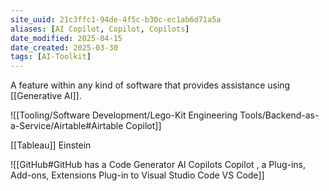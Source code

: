 ```yaml
---
site_uuid: 21c3ffc1-94de-4f5c-b30c-ec1ab6d71a5a
aliases: [AI Copilot, Copilot, Copilots]
date_modified: 2025-04-15
date_created: 2025-03-30
tags: [AI-Toolkit]
---
```






























































A feature within any kind of software that provides assistance using [[Generative AI]].

![[Tooling/Software Development/Lego-Kit Engineering Tools/Backend-as-a-Service/Airtable#Airtable Copilot]]

[[Tableau]] Einstein

![[GitHub#GitHub has a Code Generator AI Copilots Copilot , a Plug-ins, Add-ons, Extensions Plug-in to Visual Studio Code VS Code]]